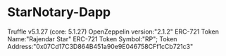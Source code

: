 # StarNotary-Dapp
Truffle v5.1.27 (core: 5.1.27)
OpenZeppelin version:"2.1.2"
ERC-721 Token Name:"Rajendar Star"
ERC-721 Token Symbol:"RP";
Token Address:"0x07Cd17C3D864B451a90e9E046758CFf1cCb721c3"
